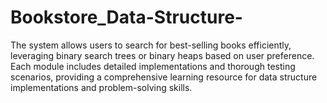 # Bookstore_Data-Structure-
The system allows users to search for best-selling books efficiently, leveraging binary search trees or binary heaps based on user preference. Each module includes detailed implementations and thorough testing scenarios, providing a comprehensive learning resource for data structure implementations and problem-solving skills.
